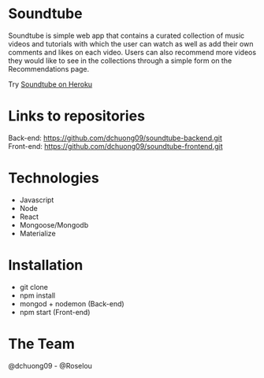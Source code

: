 # Soundtube 

Soundtube is simple web app that contains a curated collection of music videos and tutorials with which the user can watch as well as add their own comments and likes on each video. Users can also recommend more videos they would like to see in the collections through a simple form on the Recommendations page. 

Try [Soundtube on Heroku](https://sheltered-wildwood-57874.herokuapp.com/)

# Links to repositories

Back-end: https://github.com/dchuong09/soundtube-backend.git <br />
Front-end: https://github.com/dchuong09/soundtube-frontend.git

# Technologies 

* Javascript 
* Node
* React 
* Mongoose/Mongodb
* Materialize

# Installation

* git clone 
* npm install
* mongod + nodemon (Back-end)
* npm start (Front-end)

# The Team 

@dchuong09 - @Roselou